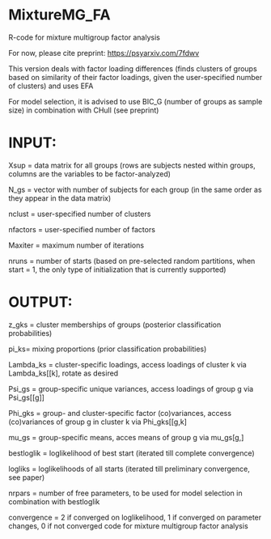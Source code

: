 # MixtureMG_FA
R-code for mixture multigroup factor analysis

For now, please cite preprint: https://psyarxiv.com/7fdwv

This version deals with factor loading differences (finds clusters of groups based on similarity of their factor loadings, given the user-specified number of clusters) and uses EFA

For model selection, it is advised to use BIC_G (number of groups as sample size) in combination with CHull (see preprint)

# INPUT:
Xsup = data matrix for all groups (rows are subjects nested within groups, columns are the variables to be factor-analyzed)

N_gs = vector with number of subjects for each group (in the same order as they appear in the data matrix)

nclust = user-specified number of clusters

nfactors = user-specified number of factors

Maxiter = maximum number of iterations

nruns = number of starts (based on pre-selected random partitions, when start = 1, the only type of initialization that is currently supported)

# OUTPUT:
z_gks = cluster memberships of groups (posterior classification probabilities)

pi_ks= mixing proportions (prior classification probabilities)

Lambda_ks = cluster-specific loadings, access loadings of cluster k via Lambda_ks[[k], rotate as desired

Psi_gs = group-specific unique variances, access loadings of group g via Psi_gs[[g]]

Phi_gks = group- and cluster-specific factor (co)variances, access (co)variances of group g in cluster k via Phi_gks[[g,k]

mu_gs = group-specific means, acces means of group g via mu_gs[g,]

bestloglik = loglikelihood of best start (iterated till complete convergence)

logliks = loglikelihoods of all starts (iterated till preliminary convergence, see paper)

nrpars = number of free parameters, to be used for model selection in combination with bestloglik

convergence = 2 if converged on loglikelihood, 1 if converged on parameter changes, 0 if not converged code for mixture multigroup factor analysis
